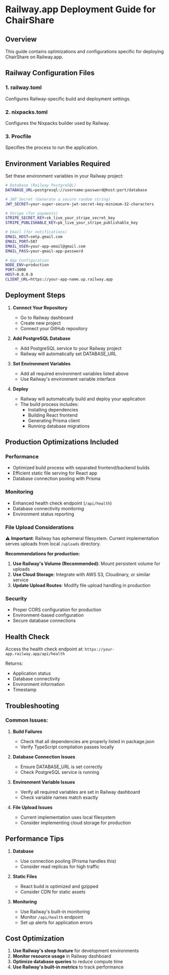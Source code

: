 # Railway.app Deployment Guide for ChairShare

## Overview

This guide contains optimizations and configurations specific for deploying ChairShare on Railway.app.

## Railway Configuration Files

### 1. railway.toml

Configures Railway-specific build and deployment settings.

### 2. nixpacks.toml

Configures the Nixpacks builder used by Railway.

### 3. Procfile

Specifies the process to run the application.

## Environment Variables Required

Set these environment variables in your Railway project:

```bash
# Database (Railway PostgreSQL)
DATABASE_URL=postgresql://username:password@host:port/database

# JWT Secret (Generate a secure random string)
JWT_SECRET=your-super-secure-jwt-secret-key-minimum-32-characters

# Stripe (for payments)
STRIPE_SECRET_KEY=sk_live_your_stripe_secret_key
STRIPE_PUBLISHABLE_KEY=pk_live_your_stripe_publishable_key

# Email (for notifications)
EMAIL_HOST=smtp.gmail.com
EMAIL_PORT=587
EMAIL_USER=your-app-email@gmail.com
EMAIL_PASS=your-gmail-app-password

# App Configuration
NODE_ENV=production
PORT=3000
HOST=0.0.0.0
CLIENT_URL=https://your-app-name.up.railway.app
```

## Deployment Steps

1. **Connect Your Repository**
   - Go to Railway dashboard
   - Create new project
   - Connect your GitHub repository

2. **Add PostgreSQL Database**
   - Add PostgreSQL service to your Railway project
   - Railway will automatically set DATABASE_URL

3. **Set Environment Variables**
   - Add all required environment variables listed above
   - Use Railway's environment variable interface

4. **Deploy**
   - Railway will automatically build and deploy your application
   - The build process includes:
     - Installing dependencies
     - Building React frontend
     - Generating Prisma client
     - Running database migrations

## Production Optimizations Included

### Performance

- Optimized build process with separated frontend/backend builds
- Efficient static file serving for React app
- Database connection pooling with Prisma

### Monitoring

- Enhanced health check endpoint (`/api/health`)
- Database connectivity monitoring
- Environment status reporting

### File Upload Considerations

⚠️ **Important**: Railway has ephemeral filesystem. Current implementation serves uploads from local `/uploads` directory.

**Recommendations for production:**

1. **Use Railway's Volume (Recommended)**: Mount persistent volume for uploads
2. **Use Cloud Storage**: Integrate with AWS S3, Cloudinary, or similar service
3. **Update Upload Routes**: Modify file upload handling in production

### Security

- Proper CORS configuration for production
- Environment-based configuration
- Secure database connections

## Health Check

Access the health check endpoint at: `https://your-app.railway.app/api/health`

Returns:

- Application status
- Database connectivity
- Environment information
- Timestamp

## Troubleshooting

### Common Issues:

1. **Build Failures**
   - Check that all dependencies are properly listed in package.json
   - Verify TypeScript compilation passes locally

2. **Database Connection Issues**
   - Ensure DATABASE_URL is set correctly
   - Check PostgreSQL service is running

3. **Environment Variable Issues**
   - Verify all required variables are set in Railway dashboard
   - Check variable names match exactly

4. **File Upload Issues**
   - Current implementation uses local filesystem
   - Consider implementing cloud storage for production

## Performance Tips

1. **Database**
   - Use connection pooling (Prisma handles this)
   - Consider read replicas for high traffic

2. **Static Files**
   - React build is optimized and gzipped
   - Consider CDN for static assets

3. **Monitoring**
   - Use Railway's built-in monitoring
   - Monitor `/api/health` endpoint
   - Set up alerts for application errors

## Cost Optimization

1. **Use Railway's sleep feature** for development environments
2. **Monitor resource usage** in Railway dashboard
3. **Optimize database queries** to reduce compute time
4. **Use Railway's built-in metrics** to track performance
